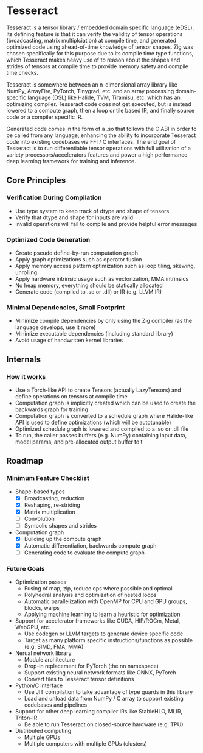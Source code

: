 # Tesseract

Tesseract is a tensor library / embedded domain specific language (eDSL). Its defining feature is that it can verify the validity of tensor operations (broadcasting, matrix multiplciation) at compile time, and generated optimized code using ahead-of-time knowledge of tensor shapes. Zig was chosen specifically for this purpose due to its compile time type functions, which Tesseract makes heavy use of to reason about the shapes and strides of tensors at compile time to provide memory safety and compile time checks. 

Tesseract is somewhere between an n-dimensional array library like NumPy, ArrayFire, PyTorch, Tinygrad, etc. and an array processing domain-specific language (DSL) like Halide, TVM, Tiramisu, etc. which has an optimizing compiler. Tesseract code does not get executed, but is instead lowered to a compute graph, then a loop or tile based IR, and finally source code or a compiler specific IR. 

Generated code comes in the form of a .so that follows the C ABI in order to be called from any language, enhancing the ability to incorporate Tesseract code into existing codebases via FFI / C interfaces. The end goal of Tesseract is to run differentiable tensor operations with full utilization of a variety processors/accelerators features and power a high performance deep learning framework for training and inference.

## Core Principles

### Verification During Compilation

- Use type system to keep track of dtype and shape of tensors
- Verify that dtype and shape for inputs are valid
- Invalid operations will fail to compile and provide helpful error messages

### Optimized Code Generation

- Create pseudo define-by-run computation graph
- Apply graph optimizations such as operator fusion
- Apply memory access pattern optimization such as loop tiling, skewing, unrolling
- Apply hardware intrinsic usage such as vectorization, MMA intrinsics
- No heap memory, everything should be statically allocated
- Generate code (compiled to .so or .dll) or IR (e.g. LLVM IR)

### Minimal Dependencies, Small Footprint

- Minimize compile dependencies by only using the Zig compiler (as the language develops, use it more)
- Minimize executable dependencies (including standard library)
- Avoid usage of handwritten kernel libraries

## Internals

### How it works

- Use a Torch-like API to create Tensors (actually LazyTensors) and define operations on tensors at compile time
- Computation graph is implicitly created which can be used to create the backwards graph for training
- Computation graph is converted to a schedule graph where Halide-like API is used to define optimizations (which will be autotunable)
- Optimized schedule graph is lowered and compiled to a .so or .dll file
- To run, the caller passes buffers (e.g. NumPy) containing input data, model params, and pre-allocated output buffer to t

## Roadmap

### Minimum Feature Checklist

- Shape-based types
    - [x] Broadcasting, reduction
    - [x] Reshaping, re-striding
    - [x] Matrix multiplication
    - [ ] Convolution
    - [ ] Symbolic shapes and strides
- Computation graph 
    - [x] Building up the compute graph
    - [x] Automatic differentiation, backwards compute graph
    - [ ] Generating code to evaluate the compute graph

### Future Goals

- Optimization passes
    - Fusing of map, zip, reduce ops where possible and optimal
    - Polyhedral analysis and optimization of nested loops
    - Automatic parallelization with OpenMP for CPU and GPU groups, blocks, warps
    - Applying machine learning to learn a heuristic for optimization
- Support for accelerator frameworks like CUDA, HIP/ROCm, Metal, WebGPU, etc.
    - Use codegen or LLVM targets to generate device specific code
    - Target as many platform specific instructions/functions as possible (e.g. SIMD, FMA, MMA)
- Nerual network library
    - Module architecture
    - Drop-in replacement for PyTorch (the nn namespace)
    - Support existing neural network formats like ONNX, PyTorch
    - Convert files to Tesseract tensor definitions
- Python/C interface
    - Use JIT compilation to take advantage of type guards in this library
    - Load and unload data from NumPy / C array to support existing codebases and pipelines
- Support for other deep learning compiler IRs like StableHLO, MLIR, Triton-IR
    - Be able to run Tesseract on closed-source hardware (e.g. TPU)
- Distributed computing
    - Multiple GPUs
    - Multiple computers with multiple GPUs (clusters)
